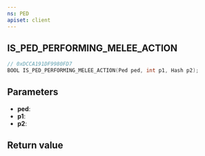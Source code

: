 ```yaml
---
ns: PED
apiset: client
---
```

## IS_PED_PERFORMING_MELEE_ACTION

```c
// 0xDCCA191DF9980FD7
BOOL IS_PED_PERFORMING_MELEE_ACTION(Ped ped, int p1, Hash p2);
```


## Parameters
* **ped**:
* **p1**:
* **p2**:

## Return value